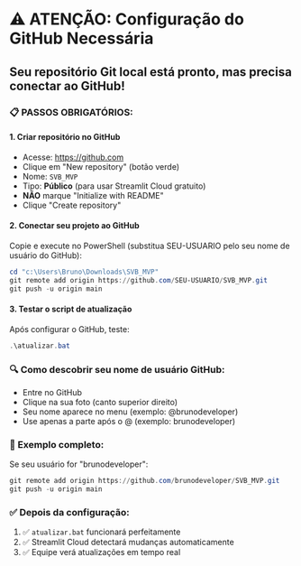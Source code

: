 # ⚠️ ATENÇÃO: Configuração do GitHub Necessária

## Seu repositório Git local está pronto, mas precisa conectar ao GitHub!

### 📋 PASSOS OBRIGATÓRIOS:

#### 1. Criar repositório no GitHub
- Acesse: https://github.com
- Clique em "New repository" (botão verde)
- Nome: `SVB_MVP`
- Tipo: **Público** (para usar Streamlit Cloud gratuito)
- **NÃO** marque "Initialize with README"
- Clique "Create repository"

#### 2. Conectar seu projeto ao GitHub
Copie e execute no PowerShell (substitua SEU-USUARIO pelo seu nome de usuário do GitHub):

```powershell
cd "c:\Users\Bruno\Downloads\SVB_MVP"
git remote add origin https://github.com/SEU-USUARIO/SVB_MVP.git
git push -u origin main
```

#### 3. Testar o script de atualização
Após configurar o GitHub, teste:
```powershell
.\atualizar.bat
```

### 🔍 Como descobrir seu nome de usuário GitHub:
- Entre no GitHub
- Clique na sua foto (canto superior direito)
- Seu nome aparece no menu (exemplo: @brunodeveloper)
- Use apenas a parte após o @ (exemplo: brunodeveloper)

### 📱 Exemplo completo:
Se seu usuário for "brunodeveloper":
```powershell
git remote add origin https://github.com/brunodeveloper/SVB_MVP.git
git push -u origin main
```

### ✅ Depois da configuração:
1. ✅ `atualizar.bat` funcionará perfeitamente
2. ✅ Streamlit Cloud detectará mudanças automaticamente
3. ✅ Equipe verá atualizações em tempo real

